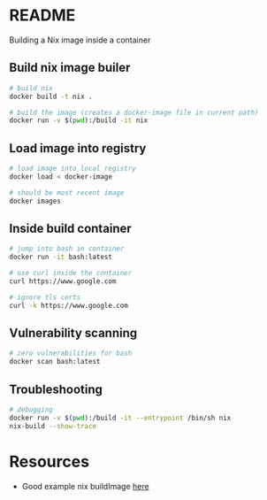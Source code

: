 # README
Building a Nix image inside a container


## Build nix image builer 
```sh
# build nix
docker build -t nix .

# build the image (creates a docker-image file in current path)    
docker run -v $(pwd):/build -it nix     
```

## Load image into registry
```sh
# load image into local registry
docker load < docker-image

# should be most recent image
docker images
```

## Inside build container
```sh
# jump into bash in container
docker run -it bash:latest

# use curl inside the container
curl https://www.google.com

# ignore tls certs
curl -k https://www.google.com
```

## Vulnerability scanning
```sh
# zero vulnerabilities for bash
docker scan bash:latest 
```

## Troubleshooting
```sh
# debugging
docker run -v $(pwd):/build -it --entrypoint /bin/sh nix    
nix-build --show-trace
```

# Resources
* Good example nix buildImage [here](https://github.com/nix-community/docker-nixpkgs/blob/master/images/devcontainer/default.nix)  



